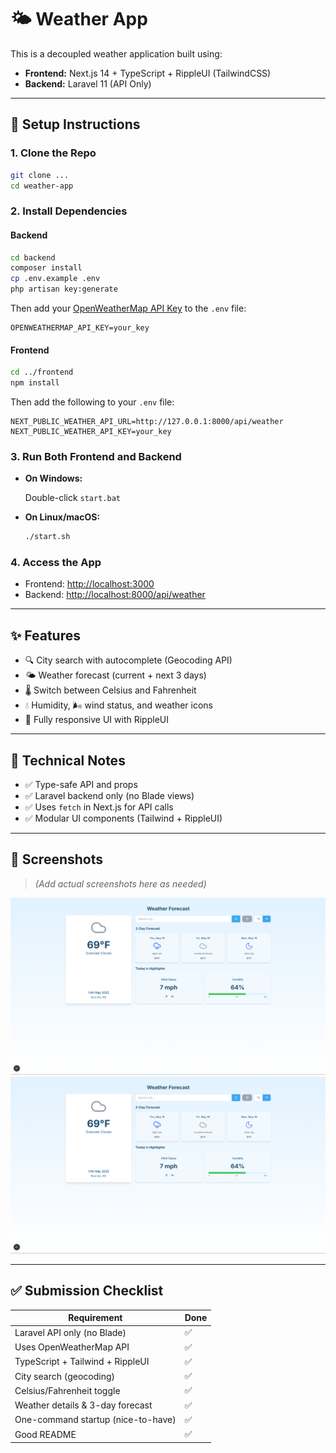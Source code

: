 # 🌤️ Weather App

This is a decoupled weather application built using:

* **Frontend:** Next.js 14 + TypeScript + RippleUI (TailwindCSS)
* **Backend:** Laravel 11 (API Only)

---

## 🔧 Setup Instructions

### 1. Clone the Repo

```bash
git clone ...
cd weather-app
```

### 2. Install Dependencies

#### Backend

```bash
cd backend
composer install
cp .env.example .env
php artisan key:generate
```

Then add your [OpenWeatherMap API Key](https://openweathermap.org/api) to the `.env` file:

```env
OPENWEATHERMAP_API_KEY=your_key
```

#### Frontend

```bash
cd ../frontend
npm install
```

Then add the following to your `.env` file:

```env
NEXT_PUBLIC_WEATHER_API_URL=http://127.0.0.1:8000/api/weather
NEXT_PUBLIC_WEATHER_API_KEY=your_key
```

### 3. Run Both Frontend and Backend

* **On Windows:**

  Double-click `start.bat`

* **On Linux/macOS:**

  ```bash
  ./start.sh
  ```

### 4. Access the App

* Frontend: [http://localhost:3000](http://localhost:3000)
* Backend: [http://localhost:8000/api/weather](http://localhost:8000/api/weather)

---

## ✨ Features

* 🔍 City search with autocomplete (Geocoding API)
* 🌤️ Weather forecast (current + next 3 days)
* 🌡️ Switch between Celsius and Fahrenheit
* 💧 Humidity, 🌬️ wind status, and weather icons
* 📱 Fully responsive UI with RippleUI

---

## 🧠 Technical Notes

* ✅ Type-safe API and props
* ✅ Laravel backend only (no Blade views)
* ✅ Uses `fetch` in Next.js for API calls
* ✅ Modular UI components (Tailwind + RippleUI)

---

## 📸 Screenshots

> *(Add actual screenshots here as needed)*

![Screenshot](screenshots/image.png)
![Screenshot](screenshots/image.png)

---

## ✅ Submission Checklist

| Requirement                        | Done |
| ---------------------------------- | ---- |
| Laravel API only (no Blade)        | ✅    |
| Uses OpenWeatherMap API            | ✅    |
| TypeScript + Tailwind + RippleUI   | ✅    |
| City search (geocoding)            | ✅    |
| Celsius/Fahrenheit toggle          | ✅    |
| Weather details & 3-day forecast   | ✅    |
| One-command startup (nice-to-have) | ✅    |
| Good README                        | ✅    |

